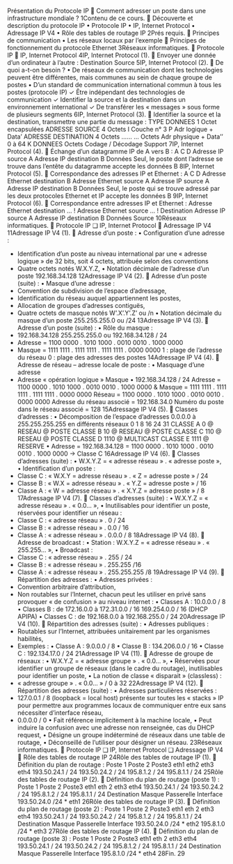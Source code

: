Présentation du
Protocole IP

Comment adresser un poste dans
une infrastructure mondiale ?
1Contenu de ce cours.

Découverte et description du protocole IP
• Protocole IP
• IP, Internet Protocol
• Adressage IP V4
• Rôle des tables de routage IP
2Prés requis.

Principes de communication
• Les réseaux locaux par l’exemple

Principes de fonctionnement du protocole Ethernet
3Réseaux informatiques.

Protocole IP
 IP, Internet Protocol
4IP, Internet Protocol (1).

Envoyer une donnée d’un ordinateur à l’autre :
Destination
Source
5IP, Internet Protocol (2).

De quoi a-t-on besoin ?
• De réseaux de communication dont les technologies peuvent
être différentes, mais communes au sein de chaque groupe de
postes
• D’un standard de communication international commun à tous
les postes (protocole IP)
✓ Être indépendant des technologies de communication
✓ Identifier la source et la destination dans un
environnement international
✓ De transférer les « messages » sous forme de plusieurs
segments
6IP, Internet Protocol (3).

Identifier la source et la destination, transmettre une partie du
message :
TYPE DONNEES 1 Octet
encapsulées
ADRESSE SOURCE 4 Octets
I
Couche n° 3
P
Adr logique + Data’ ADRESSE DESTINATION 4 Octets
…… … Octets
Adr physique + Data’’
0 à 64 K
DONNEES
Octets
Codage / Décodage
Support
7IP, Internet Protocol (4).

Échange d’un datagramme IP de A vers B :
A
C D
Adresse IP source A
Adresse IP destination B
Données
Seul, le poste dont l’adresse se
trouve dans l’entête du
datagramme accepte les données
B
8IP, Internet Protocol (5).

Correspondance des adresses IP et Ethernet :
A
C D
Adresse Ethernet destination B
Adresse Ethernet source A
Adresse IP source A
Adresse IP destination B
Données
Seul, le poste qui se trouve
adressé par les deux protocoles
Ethernet et IP
accepte les données B
9IP, Internet Protocol (6).

Correspondance entre adresses IP et Ethernet :
Adresse Ethernet destination ... !
Adresse Ethernet source … ! Destination
Adresse IP source A
Adresse IP destination B
Données
Source
10Réseaux informatiques.

Protocole IP
❑ IP, Internet Protocol
 Adressage IP V4
11Adressage IP V4 (1).

Adresse d’un poste :
• Configuration d’une adresse :
- Identification d’un poste au niveau international par une
« adresse logique » de 32 bits, soit 4 octets, attribuée
selon des conventions
- Quatre octets notés W.X.Y.Z,
• Notation décimale de l’adresse d’un poste 192.168.34.128
12Adressage IP V4 (2).

Adresse d’un poste (suite) :
• Masque d’une adresse :
- Convention de subdivision de l’espace d’adressage,
- Identification du réseau auquel appartiennent les postes,
- Allocation de groupes d’adresses contiguës,
- Quatre octets de masque notés W’.X’.Y’.Z’ ou /n
• Notation décimale du masque d’un poste 255.255.255.0 ou /24
13Adressage IP V4 (3).

Adresse d’un poste (suite) :
• Rôle du masque :
- 192.168.34.128 255.255.255.0 ou 192.168.34.128 / 24
- Adresse = 1100 0000 . 1010 1000 . 0010 0010 . 1000 0000
- Masque = 1111 1111 . 1111 1111 . 1111 1111 . 0000 0000
1 : plage de l’adresse du réseau
0 : plage des adresses des postes
14Adressage IP V4 (4).

Adresse de réseau – adresse locale de poste :
• Masquage d’une adresse
- Adresse « opération logique » Masque
• 192.168.34.128 / 24
Adresse = 1100 0000 . 1010 1000 . 0010 0010 . 1000 0000
& Masque = 1111 1111 . 1111 1111 . 1111 1111 . 0000 0000
Réseau = 1100 0000 . 1010 1000 . 0010 0010 . 0000 0000
Adresse du réseau associé = 192.168.34.0
Numéro du poste dans le réseau associé = 128
15Adressage IP V4 (5).

Classes d’adresses :
• Décomposition de l’espace d’adresses
0.0.0.0 à 255.255.255.255 en différents réseaux
0 1 8 16 24 31
CLASSE A 0 @ RESEAU @ POSTE
CLASSE B 10 @ RESEAU @ POSTE
CLASSE C 110 @ RESEAU @ POSTE
CLASSE D 1110 @ MULTICAST
CLASSE E 1111 @ RESERVE
• Adresse = 192.168.34.128
= 1100 0000 . 1010 1000 . 0010 0010 . 1000 0000
-> Classe C
16Adressage IP V4 (6).

Classes d’adresses (suite) :
• W.X.Y.Z = « adresse réseau » . « adresse poste »,
• Identification d’un poste :
- Classe C : « W.X.Y = adresse réseau » . « Z = adresse poste » / 24
- Classe B : « W.X = adresse réseau » . « Y.Z = adresse poste » / 16
- Classe A : « W = adresse réseau » . « X.Y.Z = adresse poste » / 8
17Adressage IP V4 (7).

Classes d’adresses (suite) :
• W.X.Y.Z = « adresse réseau » . « 0.0… »,
• Inutilisables pour identifier un poste, réservées pour identifier
un réseau :
- Classe C : « adresse réseau » . 0 / 24
- Classe B : « adresse réseau » . 0.0 / 16
- Classe A : « adresse réseau » . 0.0.0 / 8
18Adressage IP V4 (8).

Adresse de broadcast :
• Station : W.X.Y.Z = « adresse réseau » . « 255.255… »,
• Broadcast :
- Classe C : « adresse réseau » . 255 / 24
- Classe B : « adresse réseau » . 255.255 /16
- Classe A : « adresse réseau » . 255.255.255 /8
19Adressage IP V4 (9).

Répartition des adresses :
• Adresses privées :
- Convention arbitraire d’attribution,
- Non routables sur l’Internet, chacun peut les utiliser en privé
sans provoquer « de confusion » au niveau internet :
• Classes A : 10.0.0.0 / 8
• Classes B : de 172.16.0.0 à 172.31.0.0 / 16
169.254.0.0 / 16 (DHCP APIPA)
• Classes C : de 192.168.0.0 à 192.168.255.0 / 24
20Adressage IP V4 (10).

Répartition des adresses (suite) :
• Adresses publiques :
- Routables sur l’Internet, attribuées unitairement par les
organismes habilités,
- Exemples :
• Classe A : 9.0.0.0 / 8
• Classe B : 134.206.0.0 / 16
• Classe C : 192.134.17.0 / 24
21Adressage IP V4 (11).

Adresse de groupe de réseaux :
• W.X.Y.Z = « adresse groupe » . « 0.0… »,
• Réservées pour identifier un groupe de réseaux (dans le cadre
du routage), inutilisables pour identifier un poste,
• La notion de classe « disparait » (classless) :
- « adresse groupe » . « 0.0… » / 0 à 32
22Adressage IP V4 (12).

Répartition des adresses (suite) :
• Adresses particulières réservées :
- 127.0.0.1 / 8 (loopback = local host) présente sur toutes
les « stacks » IP pour permettre aux programmes locaux de
communiquer entre eux sans nécessiter d’interface réseau,
- 0.0.0.0 / 0
• Fait référence implicitement à la machine locale,
• Peut induire la confusion avec une adresse non
renseignée, cas du DHCP request,
• Désigne un groupe indéterminé de réseaux dans une
table de routage,
• Déconseillé de l’utiliser pour désigner un réseau.
23Réseaux informatiques.

Protocole IP
❑ IP, Internet Protocol
❑ Adressage IP V4
 Rôle des tables de routage IP
24Rôle des tables de routage IP (1).

Définition du plan de routage :
Poste 1 Poste 2 Poste3
eth1 eth2 eth3 eth4
193.50.24.1 / 24 193.50.24.2 / 24 195.8.1.2 / 24 195.8.1.1 / 24
25Rôle des tables de routage IP (2).

Définition du plan de routage (poste 1) :
Poste 1 Poste 2 Poste3
eth1 eth 2 eth3 eth4
193.50.24.1 / 24 193.50.24.2 / 24 195.8.1.2 / 24 195.8.1.1 / 24
Destination Masque Passerelle Interface
193.50.24.0 /24 * eth1
26Rôle des tables de routage IP (3).

Définition du plan de routage (poste 2) :
Poste 1 Poste 2 Poste3
eth1 eth 2 eth3 eth4
193.50.24.1 / 24 193.50.24.2 / 24 195.8.1.2 / 24 195.8.1.1 / 24
Destination Masque Passerelle Interface
193.50.24.0 /24 * eth2
195.8.1.0 /24 * eth3
27Rôle des tables de routage IP (4).

Définition du plan de routage (poste 3) :
Poste 1 Poste 2 Poste3
eth1 eth 2 eth3 eth4
193.50.24.1 / 24 193.50.24.2 / 24 195.8.1.2 / 24 195.8.1.1 / 24
Destination Masque Passerelle Interface
195.8.1.0 /24 * eth4
28Fin.
29